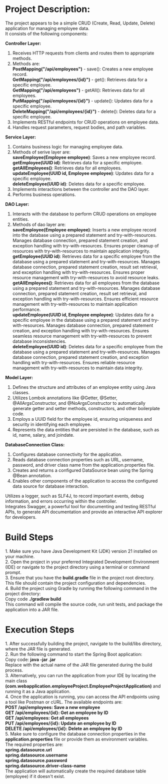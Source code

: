 <h1>Project Description:</h1>

The project appears to be a simple CRUD (Create, Read, Update, Delete) application for managing employee data. 
<br>It consists of the following components:

**Controller Layer:**
1. Receives HTTP requests from clients and routes them to appropriate methods.
2. Methods are:
     <br>**PostMapping("/api/employees")** - save(): Creates a new employee record.
     <br>**GetMapping("/api/employees/{id}")** - get(): Retrieves data for a specific employee.
     <br>**GetMapping("/api/employees")** - getAll(): Retrieves data for all employees.
     <br>**PutMapping("/api/employees/{id}")** - update(): Updates data for a specific employee.
     <br>**DeleteMapping("/api/employees/{id}")** - delete(): Deletes data for a specific employee.
4. Implements RESTful endpoints for CRUD operations on employee data.
5. Handles request parameters, request bodies, and path variables.

**Service Layer:**
1. Contains business logic for managing employee data.
2. Methods of serive layer are:
     <br>**saveEmployee(Employee employee)**: Saves a new employee record.
     <br>**getEmployee(UUID id)**: Retrieves data for a specific employee.
     <br>**getAllEmployees()**: Retrieves data for all employees.
     <br>**updateEmployee(UUID id, Employee employee)**: Updates data for a specific employee.
     <br>**deleteEmployee(UUID id)**: Deletes data for a specific employee.
4. Implements interactions between the controller and the DAO layer.
5. Performs business operations.

**DAO Layer:**
1. Interacts with the database to perform CRUD operations on employee entities.
2. Methods of dao layer are:
   <br>**saveEmployee(Employee employee)**:
     Inserts a new employee record into the database using a prepared statement and try-with-resources.
     Manages database connection, prepared statement creation, and exception handling with try-with-resources.
     Ensures proper cleanup of resources with try-with-resources to maintain application integrity.
   <br>**getEmployee(UUID id)**:
     Retrieves data for a specific employee from the database using a prepared statement and try-with-resources.
     Manages database connection, prepared statement creation, result set retrieval, and exception handling with try-with-resources.
     Ensures proper resource management with try-with-resources to avoid resource leaks.
   <br>**getAllEmployees()**:
      Retrieves data for all employees from the database using a prepared statement and try-with-resources.
      Manages database connection, prepared statement creation, result set retrieval, and exception handling with try-with-resources.
      Ensures efficient resource management with try-with-resources to maintain application performance.
   <br>**updateEmployee(UUID id, Employee employee)**:
      Updates data for a specific employee in the database using a prepared statement and try-with-resources.
      Manages database connection, prepared statement creation, and exception handling with try-with-resources.
      Ensures seamless resource management with try-with-resources to prevent database inconsistencies.
   <br>**deleteEmployee(UUID id)**:
      Deletes data for a specific employee from the database using a prepared statement and try-with-resources.
      Manages database connection, prepared statement creation, and exception handling with try-with-resources.
      Ensures reliable resource management with try-with-resources to maintain data integrity.

**Model Layer:**
1. Defines the structure and attributes of an employee entity using Java classes.
2. Utilizes Lombok annotations like @Getter, @Setter, @AllArgsConstructor, and @NoArgsConstructor to automatically generate getter and setter methods, constructors, and other boilerplate code.
3. Employs a UUID field for the employee id, ensuring uniqueness and security in identifying each employee.
4. Represents the data entities that are persisted in the database, such as id, name, salary, and joindate.

**DatabaseConnection Class:**
1. Configures database connectivity for the application.
2. Reads database connection properties such as URL, username, password, and driver class name from the application.properties file.
3. Creates and returns a configured DataSource bean using the Spring @Bean annotation.
4. Enables other components of the application to access the configured data source for database interaction.

Utilizes a logger, such as SLF4J, to record important events, debug information, and errors occurring within the controller.
<br>Integrates Swagger, a powerful tool for documenting and testing RESTful APIs, to generate API documentation and provide an interactive API explorer for developers.


<h1>Build Steps</h1>
1. Make sure you have Java Development Kit (JDK) version 21 installed on your machine.<br>
2. Open the project in your preferred Integrated Development Environment (IDE) or navigate to the project directory using a terminal or command prompt.<br>
3. Ensure that you have the <b>build.gradle</b> file in the project root directory. This file should contain the project configuration and dependencies.<br>
4. Build the project using Gradle by running the following command in the project directory:
   <br>Copy code
   <b>./gradlew build</b>
<br>This command will compile the source code, run unit tests, and package the application into a JAR file.

<h1>Execution Steps</h1>
1. After successfully building the project, navigate to the build/libs directory, where the JAR file is generated.<br>
2. Run the following command to start the Spring Boot application:
   <br>Copy code:
   <b>java -jar <jar-file-name>.jar</b>
<br>Replace <jar-file-name> with the actual name of the JAR file generated during the build process.<br>
3. Alternatively, you can run the application from your IDE by locating the main class <b>(com.webapplication.employeeProject.EmployeeProjectApplication)</b> and running it as a Java application.<br>
4. Once the application is running, you can access the API endpoints using a tool like Postman or cURL. The available endpoints are:
   <br><b>POST /api/employees: Save a new employee</b>
   <br><b>GET /api/employees/{id}: Get an employee by ID</b>
   <br><b>GET /api/employees: Get all employees</b>
   <br><b>PUT /api/employees/{id}: Update an employee by ID</b>
   <br><b>DELETE /api/employees/{id}: Delete an employee by ID</b><br>
5. Make sure to configure the database connection properties in the <b>application.properties</b> file or provide them as environment variables. 
   <br>The required properties are:
   <br><b>spring.datasource.url</b>
   <br><b>spring.datasource.username</b>
   <br><b>spring.datasource.password</b>
   <br><b>spring.datasource.driver-class-name</b>
   <br>The application will automatically create the required database table (employee) if it doesn't exist.
